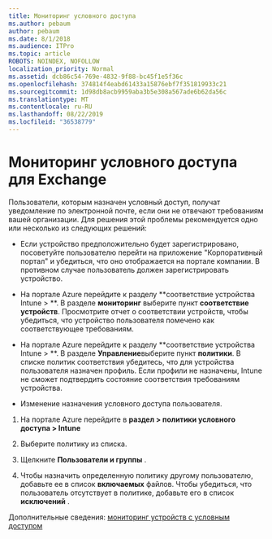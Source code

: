 ```yaml
---
title: Мониторинг условного доступа
ms.author: pebaum
author: pebaum
ms.date: 8/1/2018
ms.audience: ITPro
ms.topic: article
ROBOTS: NOINDEX, NOFOLLOW
localization_priority: Normal
ms.assetid: dcb86c54-769e-4832-9f88-bc45f1e5f36c
ms.openlocfilehash: 374814f4eabd61433a15876ebf7f351819933c21
ms.sourcegitcommit: 1d98db8acb9959aba3b5e308a567ade6b62da56c
ms.translationtype: MT
ms.contentlocale: ru-RU
ms.lasthandoff: 08/22/2019
ms.locfileid: "36538779"
---
```

# <a name="monitoring-conditional-access-for-exchange"></a>Мониторинг условного доступа для Exchange

Пользователи, которым назначен условный доступ, получат уведомление по электронной почте, если они не отвечают требованиям вашей организации. Для решения этой проблемы рекомендуется одно или несколько из следующих решений:
  
- Если устройство предположительно будет зарегистрировано, посоветуйте пользователю перейти на приложение "Корпоративный портал" и убедиться, что оно отображается на портале компании. В противном случае пользователь должен зарегистрировать устройство.
    
- На портале Azure перейдите к разделу **соответствие устройства Intune \> **. В разделе **мониторинг** выберите пункт **соответствие устройств**. Просмотрите отчет о соответствии устройств, чтобы убедиться, что устройство пользователя помечено как соответствующее требованиям. 
    
- На портале Azure перейдите к разделу **соответствие устройства Intune \> **. В разделе **Управление**выберите пункт **политики**. В списке политик соответствия убедитесь, что для устройства пользователя назначен профиль. Если профили не назначены, Intune не сможет подтвердить состояние соответствия требованиям устройства. 
    
- Изменение назначения условного доступа пользователя.
    
1. На портале Azure перейдите в **раздел \> политики условного доступа \> Intune**
    
2. Выберите политику из списка.
    
3. Щелкните **Пользователи и группы** .
    
4. Чтобы назначить определенную политику другому пользователю, добавьте ее в список **включаемых** файлов. Чтобы убедиться, что пользователь отсутствует в политике, добавьте его в список **исключений** . 
    
Дополнительные сведения: [мониторинг устройств с условным доступом](https://docs.microsoft.com/intune/conditional-access-exchange-monitor)
  

